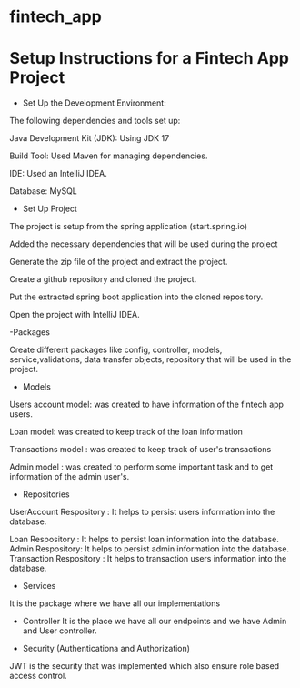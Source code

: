 # fintech_app

# Setup Instructions for a Fintech App Project
- Set Up the Development Environment:

The following dependencies and tools set up:

Java Development Kit (JDK): Using JDK 17 

Build Tool: Used  Maven  for managing dependencies.

IDE: Used an IntelliJ IDEA.

Database: MySQL

- Set Up Project

The project is setup from the spring application (start.spring.io)

Added the necessary dependencies that will be used during the project

Generate the zip file of the project and extract the project.

Create a github repository and cloned the project.

Put the extracted spring boot application into the cloned repository.

Open the project with IntelliJ IDEA.

-Packages

Create different packages like config, controller, models, service,validations,
data transfer objects, repository that will be used in the project.

- Models

Users account model: was created to have information of the fintech app users.

Loan model: was created to keep track of the loan information

Transactions model : was created to keep track of user's transactions

Admin model : was created to perform some important task and to get information of the admin user's.

- Repositories

UserAccount Respository : It helps to persist users information into the database.

Loan Respository : It helps to persist loan information into the database.
Admin Respository: It helps to persist admin information into the database.
Transaction Respository : It helps to transaction users information into the database.

- Services

It is the package where we have all our implementations

- Controller
It is the place we have all our endpoints and we have Admin and User controller.

- Security (Authenticationa and Authorization)

JWT is the security that was implemented which also ensure 
role based access control.